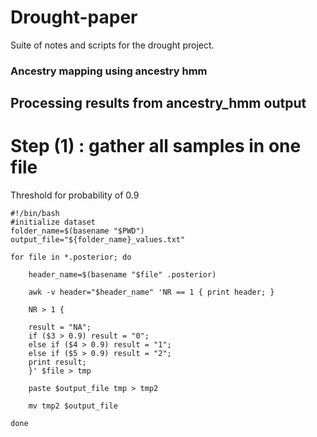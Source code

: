 # Drought-paper
Suite of notes and scripts for the drought project.






### Ancestry mapping using ancestry hmm

## Processing results from ancestry_hmm output

# Step (1) : gather all samples in one file
Threshold for probability of 0.9

```
#!/bin/bash
#initialize dataset
folder_name=$(basename "$PWD")
output_file="${folder_name}_values.txt"

for file in *.posterior; do

    header_name=$(basename "$file" .posterior)
    
    awk -v header="$header_name" 'NR == 1 { print header; }
    
    NR > 1 {
    
    result = "NA";
    if ($3 > 0.9) result = "0";
    else if ($4 > 0.9) result = "1";
    else if ($5 > 0.9) result = "2";
    print result;
    }' $file > tmp
    
    paste $output_file tmp > tmp2
    
    mv tmp2 $output_file

done

```


